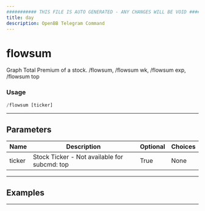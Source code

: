 ```yaml
---
########### THIS FILE IS AUTO GENERATED - ANY CHANGES WILL BE VOID ###########
title: day
description: OpenBB Telegram Command
---
```


# flowsum

Graph Total Premium of a stock. /flowsum, /flowsum wk, /flowsum exp, /flowsum top

### Usage

```python wordwrap
/flowsum [ticker]
```

---

## Parameters

| Name | Description | Optional | Choices |
| ---- | ----------- | -------- | ------- |
| ticker | Stock Ticker - Not available for subcmd: top | True | None |


---

## Examples


---
